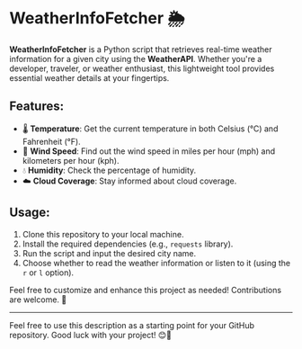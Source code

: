 

# WeatherInfoFetcher 🌦️

**WeatherInfoFetcher** is a Python script that retrieves real-time weather information for a given city using the **WeatherAPI**. Whether you're a developer, traveler, or weather enthusiast, this lightweight tool provides essential weather details at your fingertips.

## Features:
- 🌡️ **Temperature**: Get the current temperature in both Celsius (°C) and Fahrenheit (°F).
- 💨 **Wind Speed**: Find out the wind speed in miles per hour (mph) and kilometers per hour (kph).
- 💧 **Humidity**: Check the percentage of humidity.
- ☁️ **Cloud Coverage**: Stay informed about cloud coverage.

## Usage:
1. Clone this repository to your local machine.
2. Install the required dependencies (e.g., `requests` library).
3. Run the script and input the desired city name.
4. Choose whether to read the weather information or listen to it (using the `r` or `l` option).

Feel free to customize and enhance this project as needed! Contributions are welcome. 🚀

---

Feel free to use this description as a starting point for your GitHub repository. Good luck with your project! 😊🌟
